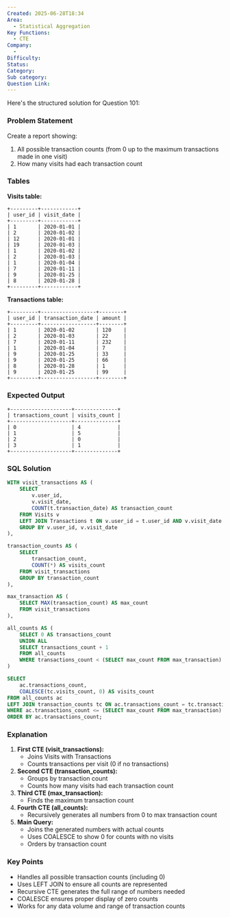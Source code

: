```yaml
---
Created: 2025-06-28T18:34
Area:
  - Statistical Aggregation
Key Functions:
  - CTE
Company:
  -
Difficulty:
Status:
Category:
Sub category:
Question Link:
---
```

Here's the structured solution for Question 101:

### Problem Statement

Create a report showing:

1. All possible transaction counts (from 0 up to the maximum transactions made in one visit)
2. How many visits had each transaction count

### Tables

**Visits table:**

```Plain
+---------+------------+
| user_id | visit_date |
+---------+------------+
| 1       | 2020-01-01 |
| 2       | 2020-01-02 |
| 12      | 2020-01-01 |
| 19      | 2020-01-03 |
| 1       | 2020-01-02 |
| 2       | 2020-01-03 |
| 1       | 2020-01-04 |
| 7       | 2020-01-11 |
| 9       | 2020-01-25 |
| 8       | 2020-01-28 |
+---------+------------+
```

**Transactions table:**

```Plain
+---------+------------------+--------+
| user_id | transaction_date | amount |
+---------+------------------+--------+
| 1       | 2020-01-02       | 120    |
| 2       | 2020-01-03       | 22     |
| 7       | 2020-01-11       | 232    |
| 1       | 2020-01-04       | 7      |
| 9       | 2020-01-25       | 33     |
| 9       | 2020-01-25       | 66     |
| 8       | 2020-01-28       | 1      |
| 9       | 2020-01-25       | 99     |
+---------+------------------+--------+
```

### Expected Output

```Plain
+--------------------+--------------+
| transactions_count | visits_count |
+--------------------+--------------+
| 0                  | 4            |
| 1                  | 5            |
| 2                  | 0            |
| 3                  | 1            |
+--------------------+--------------+
```

### SQL Solution

```SQL
WITH visit_transactions AS (
    SELECT
        v.user_id,
        v.visit_date,
        COUNT(t.transaction_date) AS transaction_count
    FROM Visits v
    LEFT JOIN Transactions t ON v.user_id = t.user_id AND v.visit_date = t.transaction_date
    GROUP BY v.user_id, v.visit_date
),

transaction_counts AS (
    SELECT
        transaction_count,
        COUNT(*) AS visits_count
    FROM visit_transactions
    GROUP BY transaction_count
),

max_transaction AS (
    SELECT MAX(transaction_count) AS max_count
    FROM visit_transactions
),

all_counts AS (
    SELECT 0 AS transactions_count
    UNION ALL
    SELECT transactions_count + 1
    FROM all_counts
    WHERE transactions_count < (SELECT max_count FROM max_transaction)
)

SELECT
    ac.transactions_count,
    COALESCE(tc.visits_count, 0) AS visits_count
FROM all_counts ac
LEFT JOIN transaction_counts tc ON ac.transactions_count = tc.transaction_count
WHERE ac.transactions_count <= (SELECT max_count FROM max_transaction)
ORDER BY ac.transactions_count;
```

### Explanation

1. **First CTE (visit_transactions):**
    - Joins Visits with Transactions
    - Counts transactions per visit (0 if no transactions)
2. **Second CTE (transaction_counts):**
    - Groups by transaction count
    - Counts how many visits had each transaction count
3. **Third CTE (max_transaction):**
    - Finds the maximum transaction count
4. **Fourth CTE (all_counts):**
    - Recursively generates all numbers from 0 to max transaction count
5. **Main Query:**
    - Joins the generated numbers with actual counts
    - Uses COALESCE to show 0 for counts with no visits
    - Orders by transaction count

### Key Points

- Handles all possible transaction counts (including 0)
- Uses LEFT JOIN to ensure all counts are represented
- Recursive CTE generates the full range of numbers needed
- COALESCE ensures proper display of zero counts
- Works for any data volume and range of transaction counts